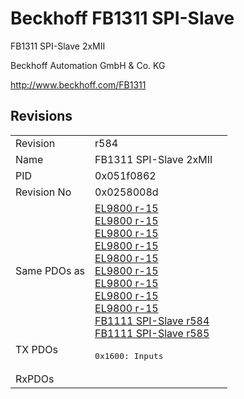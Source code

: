 # Beckhoff FB1311 SPI-Slave

FB1311 SPI-Slave 2xMII

Beckhoff Automation GmbH & Co. KG

http://www.beckhoff.com/FB1311

## Revisions
<table>
<tr>
<td>Revision</td>
<td>r584</td>
</tr>
<tr>
<td>Name</td>
<td>FB1311 SPI-Slave 2xMII</td>
</tr>
<tr>
<td>PID</td>
<td>0x051f0862</td>
</tr>
<tr>
<td>Revision No</td>
<td>0x0258008d</td>
</tr>
<tr>
<td>Same PDOs as</td>
<td><a href="EL9800.md">EL9800 r-15</a><br/><a href="EL9800.md">EL9800 r-15</a><br/><a href="EL9800.md">EL9800 r-15</a><br/><a href="EL9800.md">EL9800 r-15</a><br/><a href="EL9800.md">EL9800 r-15</a><br/><a href="EL9800.md">EL9800 r-15</a><br/><a href="EL9800.md">EL9800 r-15</a><br/><a href="EL9800.md">EL9800 r-15</a><br/><a href="EL9800.md">EL9800 r-15</a><br/><a href="FB1111+SPI-Slave.md">FB1111 SPI-Slave r584</a><br/><a href="FB1111+SPI-Slave.md">FB1111 SPI-Slave r585</a></td>
</tr>
<tr>
<td rowspan=1 valign=top>TX PDOs</td>
<td><pre>0x1600: Inputs</pre></td>
<td></td>
</tr>
<tr>
<td>RxPDOs</td>
<td></td>
</tr>
</table>
